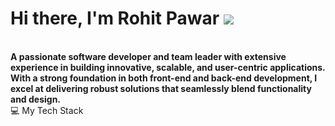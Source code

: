 
<h1> Hi there, I'm Rohit Pawar <img src="https://camo.githubusercontent.com/fa3b9292d0f2bfe0e30c0d8b0e0fb7ad611ffdf5452a610f621dbf137c3f5a5c/68747470733a2f2f656d6f6a69732e736c61636b6d6f6a69732e636f6d2f656d6f6a69732f696d616765732f313537373330353530352f373337332f68616e645f776176652e6769663f31353737333035353035" /></h1>
<br/>
<b>
  A passionate software developer and team leader with extensive experience in building innovative, scalable, and user-centric applications.
With a strong foundation in both front-end and back-end development, I excel at delivering robust solutions that seamlessly blend functionality and design.
</b>
<br/>
💻 My Tech Stack
<br/>

